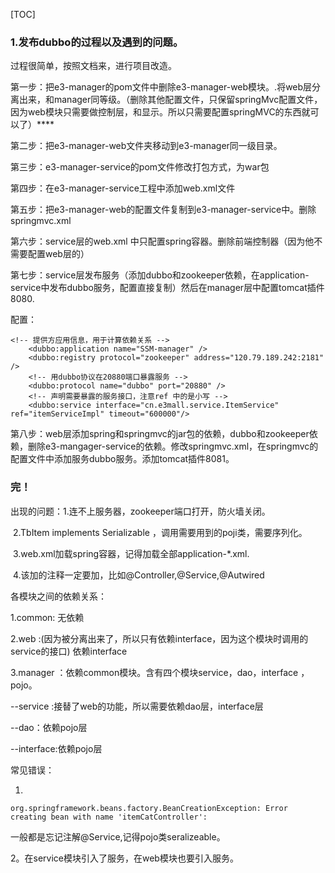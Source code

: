 [TOC]

### 1.发布dubbo的过程以及遇到的问题。

过程很简单，按照文档来，进行项目改造。

第一步：把e3-manager的pom文件中删除e3-manager-web模块。.将web层分离出来，和manager同等级。（删除其他配置文件，只保留springMvc配置文件，因为web模块只需要做控制层，和显示。所以只需要配置springMVC的东西就可以了）****

第二步：把e3-manager-web文件夹移动到e3-manager同一级目录。

第三步：e3-manager-service的pom文件修改打包方式，为war包

第四步：在e3-manager-service工程中添加web.xml文件

第五步：把e3-manager-web的配置文件复制到e3-manager-service中。删除springmvc.xml

第六步：service层的web.xml 中只配置spring容器。删除前端控制器（因为他不需要配置web层的）

第七步：service层发布服务（添加dubbo和zookeeper依赖，在application-service中发布dubbo服务，配置直接复制）然后在manager层中配置tomcat插件8080.

配置：

```
<!-- 提供方应用信息，用于计算依赖关系 -->
	<dubbo:application name="SSM-manager" />
	<dubbo:registry protocol="zookeeper" address="120.79.189.242:2181" />
	<!-- 用dubbo协议在20880端口暴露服务 -->
	<dubbo:protocol name="dubbo" port="20880" />
	<!-- 声明需要暴露的服务接口，注意ref 中的是小写 -->
	<dubbo:service interface="cn.e3mall.service.ItemService" ref="itemServiceImpl" timeout="600000"/>
```

第八步：web层添加spring和springmvc的jar包的依赖，dubbo和zookeeper依赖，删除e3-mangager-service的依赖。修改springmvc.xml，在springmvc的配置文件中添加服务dubbo服务。添加tomcat插件8081。

### 完！

出现的问题：1.连不上服务器，zookeeper端口打开，防火墙关闭。

​						2.TbItem  implements Serializable ，调用需要用到的poji类，需要序列化。

​						3.web.xml加载spring容器，记得加载全部application-*.xml.

​						4.该加的注释一定要加，比如@Controller,@Service,@Autwired

各模块之间的依赖关系：

1.common: 无依赖

2.web :(因为被分离出来了，所以只有依赖interface，因为这个模块时调用的service的接口) 依赖interface

3.manager ：依赖common模块。含有四个模块service，dao，interface ，pojo。

   --service :接替了web的功能，所以需要依赖dao层，interface层

  --dao：依赖pojo层

  --interface:依赖pojo层



常见错误：

1.

```
org.springframework.beans.factory.BeanCreationException: Error creating bean with name 'itemCatController': 
```

一般都是忘记注解@Service,记得pojo类seralizeable。

2。在service模块引入了服务，在web模块也要引入服务。



